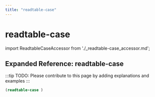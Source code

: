 ```yaml
---
title: "readtable-case"
---
```


# readtable-case

import ReadtableCaseAccessor from './_readtable-case_accessor.md';

<ReadtableCaseAccessor />

## Expanded Reference: readtable-case

:::tip
TODO: Please contribute to this page by adding explanations and examples
:::

```lisp
(readtable-case )
```
